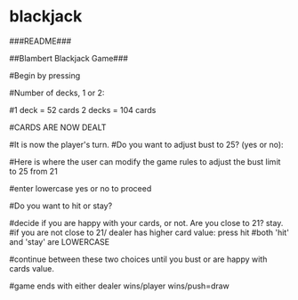 # blackjack

###README###

##Blambert Blackjack Game###



#Begin by pressing <enter>

#Number of decks, 1 or 2:

#1 deck = 52 cards   2 decks = 104 cards

#CARDS ARE NOW DEALT

#It is now the player's turn.
#Do you want to adjust bust to 25? (yes or no):

#Here is where the user can modify the game rules to adjust the bust limit to 25 from 21

#enter lowercase yes or no to proceed

#Do you want to hit or stay?

#decide if you are happy with your cards, or not. Are you close to 21? stay.
#if you are not close to 21/ dealer has higher card value: press hit
#both 'hit' and 'stay' are LOWERCASE


#continue between these two choices until you bust or are happy with cards value.

#game ends with either dealer wins/player wins/push=draw


